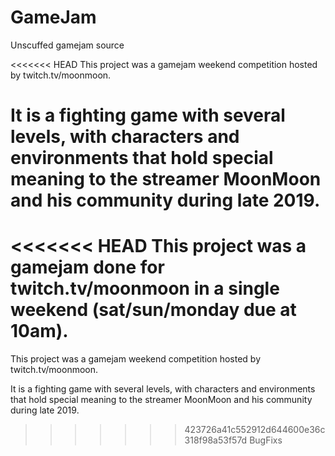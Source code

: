 # GameJam
Unscuffed gamejam source

<<<<<<< HEAD
This project was a gamejam weekend competition hosted by twitch.tv/moonmoon.

It is a fighting game with several levels, with characters and environments that hold special meaning to the streamer MoonMoon and his community during late 2019.
=======
<<<<<<< HEAD
This project was a gamejam done for twitch.tv/moonmoon in a single weekend (sat/sun/monday due at 10am).
=======
This project was a gamejam weekend competition hosted by twitch.tv/moonmoon.

It is a fighting game with several levels, with characters and environments that hold special meaning to the streamer MoonMoon and his community during late 2019.
>>>>>>> 423726a41c552912d644600e36c318f98a53f57d
>>>>>>> BugFixs
